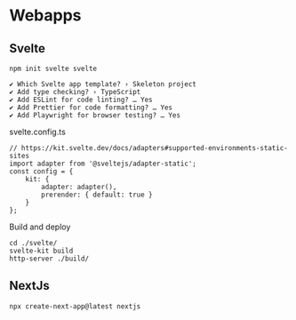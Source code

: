 # Webapps

## Svelte

```
npm init svelte svelte

✔ Which Svelte app template? › Skeleton project
✔ Add type checking? › TypeScript
✔ Add ESLint for code linting? … Yes
✔ Add Prettier for code formatting? … Yes
✔ Add Playwright for browser testing? … Yes
```

svelte.config.ts
```
// https://kit.svelte.dev/docs/adapters#supported-environments-static-sites
import adapter from '@sveltejs/adapter-static';  
const config = {
	kit: {
		adapter: adapter(),
		prerender: { default: true }
	}
};
```

Build and deploy
```
cd ./svelte/
svelte-kit build
http-server ./build/
```

## NextJs
```
npx create-next-app@latest nextjs
```